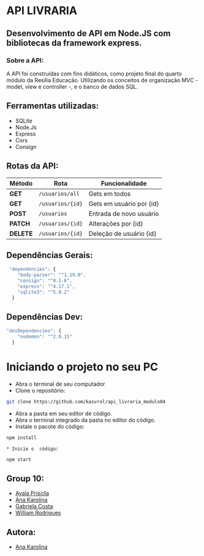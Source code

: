 # API LIVRARIA

## Desenvolvimento de API em Node.JS com bibliotecas da framework express. 

### Sobre a API:

A API foi construídas com fins didáticos, como projeto final do quarto módulo da Resilia Educação. Utilizando os conceitos de organização MVC - model, view e controller -, e o banco de dados SQL. 

## Ferramentas utilizadas:

<!--ts-->
   * SQLite
   * Node.Js
   * Express
   * Cors
   * Consign
   
   
## Rotas da API:

| Método | Rota | Funcionalidade |
| ------ | ----- | ----------- |
| **GET** | `/usuarios/all` | Gets em todos|
| **GET** | `/usuarios/{id}` | Gets em usuário por {id} |
| **POST** | `/usuarios` | Entrada de novo usuário |
| **PATCH** | `/usuarios/{id}` | Alterações por {id} |
| **DELETE** | `/usuarios/{id}` | Deleção de usuário {id} |

## Dependências Gerais:
```js
 "dependencies": {
    "body-parser": "^1.19.0",
    "consign": "^0.1.6",
    "express": "^4.17.1",
    "sqlite3": "^5.0.2"
  }
```

## Dependências Dev:

```js
"devDependencies": {
    "nodemon": "^2.0.15"
  }
  ```
  # Iniciando o projeto no seu PC
   
 <!--ts-->
   * Abra o terminal de seu computador
   * Clone o repositório:
<!--ts-->

  ```bash
git clone https://github.com/kasvrol/api_livraria_modulo04
```
<!--ts-->
   * Abra a pasta em seu editor de código.
   * Abra o terminal integrado da pasta no editor do código.
   * Instale o pacote do código:
<!--ts-->
  
  ```bash
npm install
```
<!--ts-->
    * Inicie o  código:
 <!--ts-->
  
  ```bash
npm start
```

## Group 10:

- [Ayala Priscila](https://github.com/priscilacerqueira21)
- [Ana Karolina](https://github.com/kasvrol) 
- [Gabriela Costa](https://github.com/gabrielaalvescosta) 
- [William Rodrigues](https://github.com/willy-r)

## Autora:

- [Ana Karolina](https://github.com/kasvrol)